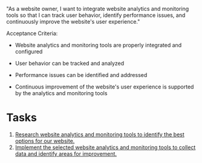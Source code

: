 "As a website owner, I want to integrate website analytics and monitoring tools so that I can track user behavior, identify performance issues, and continuously improve the website's user experience."

Acceptance Criteria:
* Website analytics and monitoring tools are properly integrated and configured

* User behavior can be tracked and analyzed

* Performance issues can be identified and addressed

* Continuous improvement of the website's user experience is supported by the analytics and monitoring tools


# Tasks
1. [Research website analytics and monitoring tools to identify the best options for our website.](tasks/task_3.2.1.1.md)
2. [Implement the selected website analytics and monitoring tools to collect data and identify areas for improvement.](tasks/task_3.2.1.2.md)